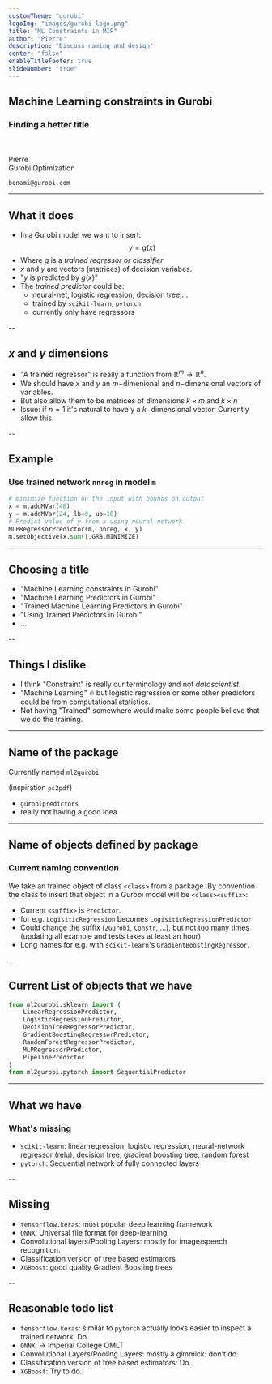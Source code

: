 ```yaml
---
customTheme: "gurobi"
logoImg: "images/gurobi-logo.png"
title: "ML Constraints in MIP"
author: "Pierre"
description: "Discuss naming and design"
center: "false"
enableTitleFooter: true
slideNumber: "true"
---
```


<!-- .slide: data-background="images/titlebg.png" class="titlepage" -->
## Machine Learning constraints in Gurobi
### Finding a better title
<br>
<br>
Pierre <br>
Gurobi Optimization

`bonami@gurobi.com`

---

## What it does

- In a Gurobi model we want to insert:
      $$y = g(x)$$
 - Where $g$ is a *trained regressor or classifier*
 - $x$ and $y$ are vectors (matrices) of decision variabes.
 - "$y$ is predicted by $g(x)$"
 - The *trained predictor* could be:
    - neural-net, logistic regression, decision tree,...
    - trained by `scikit-learn`, `pytorch`
    - currently only have regressors

--

## $x$ and $y$ dimensions

- "A trained regressor" is really a function from $\mathbb R^m \rightarrow \mathbb R^n$.
- We should have $x$ and $y$ an $m-$dimenional and $n-$dimensional vectors of variables.
- But also allow them to be matrices of dimensions $k \times m$ and $k \times n$
- Issue: if $n=1$ it's natural to have y a $k-$dimensional vector. Currently allow this.

--

## Example
### Use trained network `nnreg` in model `m`

```python
# minimize function on the input with bounds on output
x = m.addMVar(48)
y = m.addMVar(24, lb=0, ub=10)
# Predict value of y from x using neural network
MLPRegressorPredictor(m, nnreg, x, y)
m.setObjective(x.sum(),GRB.MINIMIZE)
```


---

## Choosing a title

- "Machine Learning constraints in Gurobi"
- "Machine Learning Predictors in Gurobi"
- "Trained Machine Learning Predictors in Gurobi"
- "Using Trained Predictors in Gurobi"
- ...

--

## Things I dislike

- I think "Constraint" is really our terminology and not *datascientist*.
- "Machine Learning" 🔥 but logistic regression or some other predictors could be from computational statistics.
- Not having "Trained" somewhere would make some people believe that we do the training.

---

## Name of the package

Currently named `ml2gurobi`

(inspiration `ps2pdf`)

- `gurobipredictors`
- really not having a good idea

---

## Name of objects defined by package
### Current naming convention

We take an trained object of class `<class>` from a package.
By convention the class to insert that object in a Gurobi model will
be `<class><suffix>`:
- Current `<suffix>` is `Predictor`.
- for e.g. `LogisiticRegression` becomes `LogisiticRegressionPredictor`
- Could change the suffix (`2Gurobi`, `Constr`, ...), but not too many times (updating all example and tests takes at least an hour)
- Long names for e.g. with `scikit-learn`'s `GradientBoostingRegressor`.

--

## Current List of objects that we have

```python
from ml2gurobi.sklearn import (
    LinearRegressionPredictor,
    LogisticRegressionPredictor,
    DecisionTreeRegressorPredictor,
    GradientBoostingRegressorPredictor,
    RandomForestRegressorPredictor,
    MLPRegressorPredictor,
    PipelinePredictor
)
from ml2gurobi.pytorch import SequentialPredictor
```

---

## What we have
### What's missing

- `scikit-learn`: linear regression, logistic regression, neural-network regressor (relu), decision tree, gradient boosting tree, random forest
- `pytorch`: Sequential network of fully connected layers

--

## Missing
- `tensorflow.keras`: most popular deep learning framework
- `ONNX`: Universal file format for deep-learning
- Convolutional layers/Pooling Layers: mostly for image/speech recognition.
- Classification version of tree based estimators
- `XGBoost`: good quality Gradient Boosting trees

--

## Reasonable todo list

- `tensorflow.keras`: similar to `pytorch` actually looks easier to inspect
a trained network: Do
- `ONNX`: -> Imperial College OMLT
- Convolutional Layers/Pooling Layers: mostly a gimmick: don't do.
- Classification version of tree based estimators: Do.
- `XGBoost`: Try to do.
